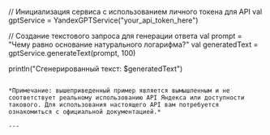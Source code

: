 // Инициализация сервиса с использованием личного токена для API
val gptService = YandexGPTService("your_api_token_here")

// Создание текстового запроса для генерации ответа
val prompt = "Чему равно основание натурального логарифма?"
val generatedText = gptService.generateText(prompt, 100)

println("Сгенерированный текст: $generatedText")
```

*Примечание: вышеприведенный пример является вымышленным и не соответствует реальному использованию API Яндекса или доступности такового. Для использования настоящего API вам потребуется ознакомиться с официальной документацией.*

---
